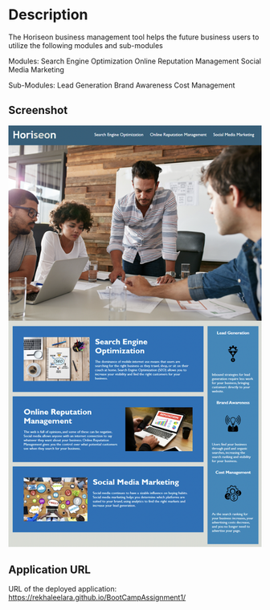 # Description

The Horiseon business management tool helps the future business users to utilize the following modules and sub-modules

Modules:
Search Engine Optimization
Online Reputation Management
Social Media Marketing

Sub-Modules:
Lead Generation
Brand Awareness
Cost Management

## Screenshot
![](./develop/assets/images/ApplicationMockup.png)


## Application URL

URL of the deployed application: https://rekhaleelara.github.io/BootCampAssignment1/
